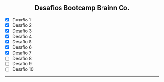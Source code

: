 <div align="center">
 <h2>Desafios Bootcamp Brainn Co.</h2>
</div>

- [x] Desafio 1
- [x] Desafio 2
- [x] Desafio 3
- [x] Desafio 4
- [x] Desafio 5
- [x] Desafio 6
- [x] Desafio 7
- [ ] Desafio 8
- [ ] Desafio 9
- [ ] Desafio 10

---
